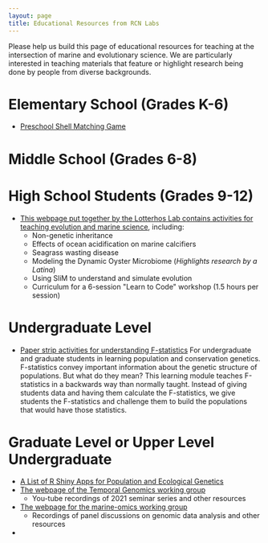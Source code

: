 ```yaml
---
layout: page
title: Educational Resources from RCN Labs
---
```


Please help us build this page of educational resources for teaching at the intersection of marine and evolutionary science. We are particularly interested in teaching materials that feature or highlight research being done by people from diverse backgrounds.

# Elementary School (Grades K-6)

* [Preschool Shell Matching Game](https://drive.google.com/file/d/187FM1rcU3AzVy5tydwwgzEfvBmVZODPr/view)


# Middle School (Grades 6-8)



# High School Students (Grades 9-12)

* [This webpage put together by the Lotterhos Lab contains activities for teaching evolution and marine science](https://drk-lo.github.io/EvolutionWorkshop/), including:
  *  Non-genetic inheritance
  *  Effects of ocean acidification on marine calcifiers
  *  Seagrass wasting disease
  *  Modeling the Dynamic Oyster Microbiome (*Highlights research by a Latina*)
  *  Using SliM to understand and simulate evolution
  *  Curriculum for a 6-session "Learn to Code" workshop (1.5 hours per session)

# Undergraduate Level

* [Paper strip activities for understanding F-statistics](https://docs.google.com/document/d/1u0tSy5OgepJoFeZ_cHUEemCfQC79dAMIOZsJExDYGEo/edit) For undergraduate and graduate students in learning population and conservation genetics. F-statistics convey important information about the genetic structure of populations. But what do they mean? This learning module teaches F-statistics in a backwards way than normally taught. Instead of giving students data and having them calculate the F-statistics, we give students the F-statistics and challenge them to build the populations that would have those statistics.


# Graduate Level or Upper Level Undergraduate

* [A List of R Shiny Apps for Population and Ecological Genetics](https://docs.google.com/document/d/1lVqBRe0A9SO0ycIJc0RiI5xqHu28FF8xcNgL4rzQED8/edit)
* [The webpage of the Temporal Genomics working group](https://tempgenomics-rcn.github.io/website/)
  * You-tube recordings of 2021 seminar series and other resources
* [The webpage for the marine-omics working group](https://marineomics.github.io/)
  * Recordings of panel discussions on genomic data analysis and other resources
* 
